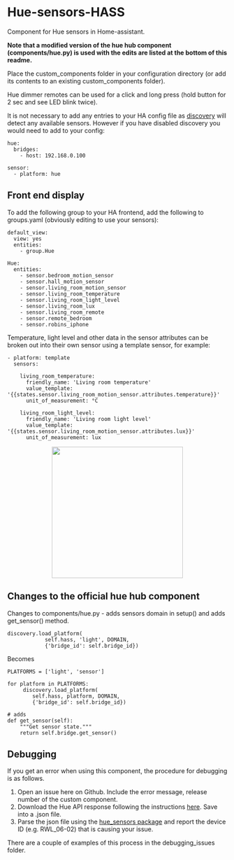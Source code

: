 # Hue-sensors-HASS
Component for Hue sensors in Home-assistant.

**Note that a modified version of the hue hub component (components/hue.py) is used with the edits are listed at the bottom of this readme.**

Place the custom_components folder in your configuration directory (or add its contents to an existing custom_components folder).

Hue dimmer remotes can be used for a click and long press (hold button for 2 sec and see LED blink twice).

It is not necessary to add any entries to your HA config file as [discovery](https://home-assistant.io/developers/component_discovery/) will detect any available sensors. However if you have disabled discovery you would need to add to your config:

```
hue:
  bridges:
    - host: 192.168.0.100

sensor:
  - platform: hue
```

## Front end display

To add the following group to your HA frontend, add the following to groups.yaml (obviously editing to use your sensors):

```
default_view:
  view: yes
  entities:
    - group.Hue

Hue:
  entities:
    - sensor.bedroom_motion_sensor
    - sensor.hall_motion_sensor
    - sensor.living_room_motion_sensor
    - sensor.living_room_temperature
    - sensor.living_room_light_level
    - sensor.living_room_lux
    - sensor.living_room_remote
    - sensor.remote_bedroom
    - sensor.robins_iphone
```

Temperature, light level and other data in the sensor attributes can be broken out into their own sensor using a template sensor, for example:

```
- platform: template
  sensors:

    living_room_temperature:
      friendly_name: 'Living room temperature'
      value_template: '{{states.sensor.living_room_motion_sensor.attributes.temperature}}'
      unit_of_measurement: °C

    living_room_light_level:
      friendly_name: 'Living room light level'
      value_template: '{{states.sensor.living_room_motion_sensor.attributes.lux}}'
      unit_of_measurement: lux
```

<p align="center">
<img src="https://github.com/robmarkcole/Hue-sensors-HASS/blob/master/hue.png" width="300">
</p>

## Changes to the official hue hub component

Changes to components/hue.py - adds sensors domain in setup() and adds get_sensor() method.

```
discovery.load_platform(
            self.hass, 'light', DOMAIN,
            {'bridge_id': self.bridge_id})
```

Becomes
```
PLATFORMS = ['light', 'sensor']

for platform in PLATFORMS:
     discovery.load_platform(
        self.hass, platform, DOMAIN,
        {'bridge_id': self.bridge_id})

# adds
def get_sensor(self):
    """Get sensor state."""
    return self.bridge.get_sensor()
```

## Debugging

If you get an error when using this component, the procedure for debugging is as follows.

1. Open an issue here on Github. Include the error message, release number of the custom component.
2. Download the Hue API response following the instructions [here](https://www.hackster.io/robin-cole/hijack-a-hue-remote-to-control-anything-with-home-assistant-5239a4#toc-hue-api-1). Save into a .json file.
3. Parse the json file using the [hue_sensors package](https://pypi.python.org/pypi/hue-sensors/1.2) and report the device ID (e.g. RWL_06-02) that is causing your issue.

There are a couple of examples of this process in the debugging_issues folder.
